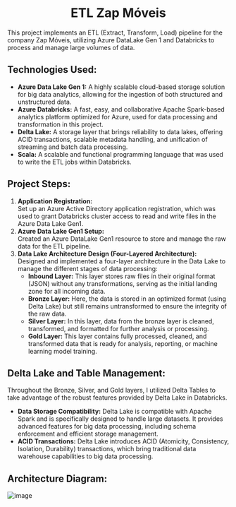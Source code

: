 <h1 align="center">ETL Zap Móveis</h1>
This project implements an ETL (Extract, Transform, Load) pipeline for the company Zap Móveis, utilizing Azure DataLake Gen 1 and Databricks to process and manage large volumes of data.

<h2>Technologies Used:</h2> <ul> <li><strong>Azure Data Lake Gen 1:</strong> A highly scalable cloud-based storage solution for big data analytics, allowing for the ingestion of both structured and unstructured data.</li> <li><strong>Azure Databricks:</strong> A fast, easy, and collaborative Apache Spark-based analytics platform optimized for Azure, used for data processing and transformation in this project.</li> <li><strong>Delta Lake:</strong> A storage layer that brings reliability to data lakes, offering ACID transactions, scalable metadata handling, and unification of streaming and batch data processing.</li> <li><strong>Scala:</strong> A scalable and functional programming language that was used to write the ETL jobs within Databricks.</li> </ul> <h2>Project Steps:</h2> <ol> <li> <strong>Application Registration:</strong> <br>Set up an Azure Active Directory application registration, which was used to grant Databricks cluster access to read and write files in the Azure Data Lake Gen1. </li> <li> <strong>Azure Data Lake Gen1 Setup:</strong> <br>Created an Azure DataLake Gen1 resource to store and manage the raw data for the ETL pipeline. </li> <li> <strong>Data Lake Architecture Design (Four-Layered Architecture):</strong> <br>Designed and implemented a four-layer architecture in the Data Lake to manage the different stages of data processing: <ul> <li><strong>Inbound Layer:</strong> This layer stores raw files in their original format (JSON) without any transformations, serving as the initial landing zone for all incoming data.</li> <li><strong>Bronze Layer:</strong> Here, the data is stored in an optimized format (using Delta Lake) but still remains untransformed to ensure the integrity of the raw data.</li> <li><strong>Silver Layer:</strong> In this layer, data from the bronze layer is cleaned, transformed, and formatted for further analysis or processing.</li> <li><strong>Gold Layer:</strong> This layer contains fully processed, cleaned, and transformed data that is ready for analysis, reporting, or machine learning model training.</li> </ul> </li> </ol> <h2>Delta Lake and Table Management:</h2>
Throughout the Bronze, Silver, and Gold layers, I utilized Delta Tables to take advantage of the robust features provided by Delta Lake in Databricks.

<ul> <li><strong>Data Storage Compatibility:</strong> Delta Lake is compatible with Apache Spark and is specifically designed to handle large datasets. It provides advanced features for big data processing, including schema enforcement and efficient storage management.</li> <li><strong>ACID Transactions:</strong> Delta Lake introduces ACID (Atomicity, Consistency, Isolation, Durability) transactions, which bring traditional data warehouse capabilities to big data processing.</li> </ul> <h2>Architecture Diagram:</h2>

![image](https://github.com/andrebastosdata/zap-moveis-etl/assets/173493147/f533aa5d-c929-45bb-af72-95fa733f1065)

